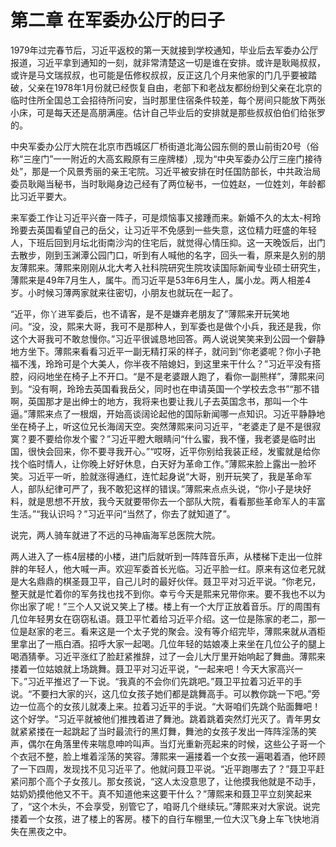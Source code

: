# 第二章 在军委办公厅的曰子

1979年过完春节后，习近平返校的第一天就接到学校通知，毕业后去军委办公厅报道，习近平拿到通知的一刻，就非常清楚这一切是谁在安排。或许是耿飚叔叔，或许是马文瑞叔叔，也可能是伍修权叔叔，反正这几个月来他家的门几乎要被踏破，父亲在1978年1月份就已经恢复自由，老部下和老战友都纷纷到父亲在北京的临时住所全国总工会招待所问安，当时那里住宿条件较差，每个房间只能放下两张小床，可是每天还是高朋满座。估计自己毕业后的安排就是那些叔叔伯伯们给张罗的。

中央军委办公厅大院在北京市西城区厂桥街道北海公园东侧的景山前街20号（俗称“三座门”一一附近的大高玄殿原有三座牌楼）,现为“中央军委办公厅三座门接待处”，那是一个风景秀丽的亲王宅院。习近平被安排在时任国防部长，中共政治局委员耿飚当秘书，当时耿飚身边己经有了两位秘书，一位姓赵，一位姓刘，年龄都比习近平要大。

来军委工作让习近平兴奋一阵子，可是烦恼事又接踵而来。新婚不久的太太-柯玲玲要去英国看望自己的岳父，让习近平不免感到一些失意，这位精力旺盛的年轻人，下班后回到月坛北街南沙沟的住宅后，就觉得心情压抑。这一天晚饭后，出门去散步，刚到玉渊潭公园门口，听到有人喊他的名字，回头一看，原来是久别的朋友薄熙来。薄熙来刚刚从北大考入社科院研究生院攻读国际新闻专业硕士研究生，薄熙来是49年7月生人，属牛。而习近平是53年6月生人，属小龙。两人相差4岁。小时候习薄两家就来往密切，小朋友也就玩在一起了。

“近平，你丫进军委后，也不请客，是不是嫌弃老朋友了”薄熙来开玩笑地问。“没，没，熙来大哥，我可不是那种人，到军委也是做个小兵，我还是我，你这个大哥我可不敢怠慢你。”习近平很诚恳地回答。两人说说笑笑来到公园一个僻静地方坐下。薄熙来看看习近平一副无精打采的样子，就问到“你老婆呢？你小子艳福不浅，玲玲可是个大美人，你半夜不陪媳妇，到这里来干什么？”习近平没有搭腔，闷闷地坐在椅子上不开口。“是不是老婆跟人跑了，看你一副熊样”，薄熙来问到。“没有啊，玲玲去英国看我岳父，同时也在申请英国一个学校去念书”“那不错啊，英国那才是出绅士的地方，我将来也要让我儿子去英国念书，那叫一个牛逼。”薄熙来点了一根烟，开始高谈阔论起他的国际新闻哪一点知识。习近平静静地坐在椅子上，听这位兄长海阔天空。突然薄熙来问习近平，“老婆走了是不是很寂寞？要不要给你发个蜜？”习近平瞪大眼睛问“什么蜜，我不懂，我老婆是临时出国，很快会回来，你不要寻我开心。”“哎呀，近平你别给我装正经，发蜜就是给你找个临时情人，让你晚上好好休息，白天好为革命工作。”薄熙来脸上露出一脸坏笑。习近平一听，脸就涨得通红，连忙起身说“大哥，别开玩笑了，我是革命军人，部队纪律可严了，我不敢犯这样的错误。”薄熙来点点头说，“你小子是块好料，就是思想不开放，我今天就要带你去一个部队大院，看看那些革命军人的丰富生活。”“我认识吗？”习近平问“当然了，你去了就知道了”。

说完，两人骑车就进了不远的马神庙海军总医院大院。

两人进入了一栋4层楼的小楼，进门后就听到一阵阵音乐声，从楼梯下走出一位胖胖的年轻人，他大喊一声。欢迎军委首长光临。习近平脸一红。原来有这位老兄就是大名鼎鼎的棋圣聂卫平，自己儿时的最好伙伴。聂卫平对习近平说。“你老兄，整天就是忙着你的军务找也找不到你。幸亏今天是熙来兄带你来。要不我也不以为你出家了呢！”三个人又说又笑上了楼。楼上有一个大厅正放着音乐。厅的周围有几位年轻男女在窃窃私语。聂卫平忙着给习近平介绍。这一位是陈家的老二，那一位是赵家的老三。看来这是一个太子党的聚会。没有等介绍完毕，薄熙来就从酒柜里拿出了一瓶白酒。招呼大家一起喝。几位年轻的姑娘凑上来坐在几位公子的腿上喝酒猜拳。习近平涨红了脸赶紧推辞，过了一会儿大厅里开始响起了舞曲。薄熙来搂着一位姑娘就上场跳舞。聂卫平对习近平说，“一起来吧！今天大家高兴一下。”习近平推迟了一下说。“我真的不会你们先跳吧。”聂卫平拉着习近平的手说。“不要扫大家的兴，这几位女孩子她们都是跳舞高手。可以教你跳一下吧。”旁边一位高个的女孩儿就凑上来。拉着习近平的手说。“大哥咱们先跳个贴面舞吧！这个好学。“习近平就被他们推拽着进了舞池。跳着跳着突然灯光灭了。青年男女就紧紧搂在一起跳起了当时最流行的黑灯舞，舞池的女孩子发出一阵阵淫荡的笑声，偶尔在角落里传来喘息呻吟叫声。当灯光重新亮起来的时候，这些公子哥一个个衣冠不整，脸上堆着淫荡的笑容。薄熙来一遍搂着一个女孩一遍喝着酒，他环顾了一下四周，发现找不见习近平了。他就问聂卫平说。“近平跑哪去了？”聂卫平赶紧问那个高个子女孩儿。那女孩说，“这人太没意思了，让他摸我他就是不动手，姑奶奶摸他他又不干。真不知道他来这要干什么？”薄熙来和聂卫平立刻笑起来了，“这个木头，不会享受，别管它了，咱哥几个继续玩。”薄熙来对大家说。说完搂着一个女孩，进了楼上的客房。楼下的自行车棚里,一位大汉飞身上车飞快地消失在黑夜之中。
